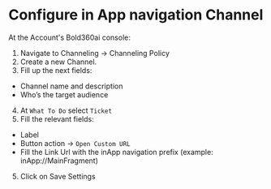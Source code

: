 # Configure in App navigation Channel
At the Account's Bold360ai console:

1. Navigate to Channeling -> Channeling Policy
2. Create a new Channel.
3. Fill up the next fields:
* Channel name and description
* Who’s the target audience
4. At `What To Do` select `Ticket`
5. Fill the relevant fields:
* Label
* Button action -> `Open Custom URL`
* Fill the Link Url with the inApp navigation prefix (example: inApp://MainFragment)
5. Click on Save Settings
